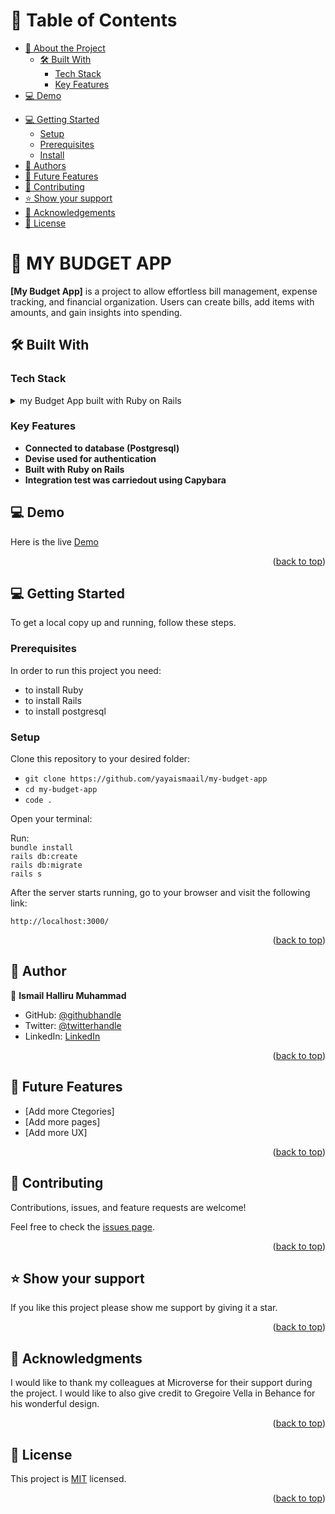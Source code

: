 <a name="readme-top"></a>

# 📗 Table of Contents

- [📖 About the Project](#about-project)
  - [🛠 Built With](#built-with)
    - [Tech Stack](#tech-stack)
    - [Key Features](#key-features)
- [💻 Demo](#demo)
<!-- - [💻 Presentation](#presentation) -->
- [💻 Getting Started](#getting-started)
  - [Setup](#setup)
  - [Prerequisites](#prerequisites)
  - [Install](#install)
- [👥 Authors](#authors)
- [🔭 Future Features](#future-features)
- [🤝 Contributing](#contributing)
- [⭐️ Show your support](#support)
- [🙏 Acknowledgements](#acknowledgements)
- [📝 License](#license)

# 📖 MY BUDGET APP <a name="about-project"></a>

**[My Budget App]** is a project to allow effortless bill management, expense tracking, and financial organization. Users can create bills, add items with amounts, and gain insights into spending.

## 🛠 Built With <a name="built-with"></a>

### Tech Stack <a name="tech-stack"></a>

<details>
<summary>my Budget App built with Ruby on Rails</summary>
  <ul>
    <li><a href="https://www.ruby-lang.org/en/">PostgreSQL</a></li>
  </ul>
</details>

### Key Features <a name="key-features"></a>

- **Connected to database (Postgresql)**
- **Devise used for authentication**
- **Built with Ruby on Rails**
- **Integration test was carriedout using Capybara**

## 💻 Demo <a name="demo"></a>
Here is the live [Demo]()

<!-- ## 💻 Presentation <a name="presentation"></a> -->

<p align="right">(<a href="#readme-top">back to top</a>)</p>

## 💻 Getting Started <a name="getting-started"></a>

To get a local copy up and running, follow these steps.

### Prerequisites

In order to run this project you need:

- to install Ruby
- to install Rails
- to install postgresql

### Setup

Clone this repository to your desired folder:

- `git clone https://github.com/yayaismaail/my-budget-app`
- `cd my-budget-app`
- `code .` <!-- If you are using VS Code -->

Open your terminal:

Run:<br>
`bundle install`<br>
`rails db:create`<br>
`rails db:migrate`<br>
`rails s`<br>

After the server starts running, go to your browser and visit the following link:

`http://localhost:3000/`

<p align="right">(<a href="#readme-top">back to top</a>)</p>

## 👥 Author <a name="authors"></a>

👤 **Ismail Halliru Muhammad**

- GitHub: [@githubhandle](https://github.com/yayaismaail)
- Twitter: [@twitterhandle](https://mobile.twitter.com/IsmailhalliruM1)
- LinkedIn: [LinkedIn](https://www.linkedin.com/in/ismail-halliru-muhammad-2a8453127/)

<p align="right">(<a href="#readme-top">back to top</a>)</p>

## 🔭 Future Features <a name="future-features"></a>

- [Add more Ctegories]
- [Add more pages]
- [Add more UX]


<p align="right">(<a href="#readme-top">back to top</a>)</p>

## 🤝 Contributing <a name="contributing"></a>

Contributions, issues, and feature requests are welcome!

Feel free to check the [issues page](https://github.com/yayaismaail/my-budget-app/issues).

<p align="right">(<a href="#readme-top">back to top</a>)</p>

## ⭐️ Show your support <a name="support"></a>

If you like this project please show me support by giving it a star.

<p align="right">(<a href="#readme-top">back to top</a>)</p>

## 🙏 Acknowledgments <a name="acknowledgements"></a>

I would like to thank my colleagues at Microverse for their support during the project.
I would like to also give credit to Gregoire Vella in Behance for his wonderful design.

<p align="right">(<a href="#readme-top">back to top</a>)</p>

## 📝 License <a name="license"></a>

This project is [MIT](https://github.com/yayaismaail/my-budget-app/blob/development/LICENSE) licensed.

<p align="right">(<a href="#readme-top">back to top</a>)</p>
